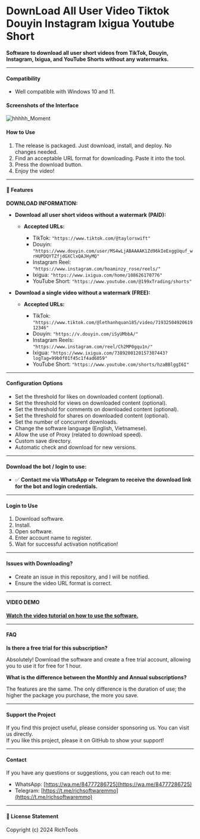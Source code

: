 # DownLoad All User Video Tiktok Douyin Instagram Ixigua Youtube Short

**Software to download all user short videos from TikTok, Douyin, Instagram, Ixigua, and YouTube Shorts without any watermarks.**

---

#### Compatibility
- Well compatible with Windows 10 and 11.

#### Screenshots of the Interface
![hhhhh_Moment](https://github.com/user-attachments/assets/fc1503c4-fd8f-4eee-8801-1551f3e3086f)

#### How to Use
1. The release is packaged. Just download, install, and deploy. No changes needed.
2. Find an acceptable URL format for downloading. Paste it into the tool.
3. Press the download button.
4. Enjoy the video!

---

#### 🧰 Features

**DOWNLOAD INFORMATION:**

- **Download all user short videos without a watermark (PAID):**

  - **Accepted URLs:**

    - TikTok: `"https://www.tiktok.com/@taylorswift"`
    - Douyin: `"https://www.douyin.com/user/MS4wLjABAAAAK1Zd96kIeExggUquf_wrHUPDQYTZfjdGXClxQAJHyMQ"`
    - Instagram Reel: `"https://www.instagram.com/hoaminzy_rose/reels/"`
    - Ixigua: `"https://www.ixigua.com/home/108626170776"`
    - YouTube Short: `"https://www.youtube.com/@199xTrading/shorts"`

- **Download a single video without a watermark (FREE):**

  - **Accepted URLs:**

    - TikTok: `"https://www.tiktok.com/@lethanhquan185/video/7193250492061912346"`
    - Douyin: `"https://v.douyin.com/iSyUMbbA/"`
    - Instagram Reels: `"https://www.instagram.com/reel/Ch2MP0gqu1n/"`
    - Ixigua: `"https://www.ixigua.com/7389200120157307443?logTag=99b0f01f45c1f4ad6059"`
    - YouTube Short: `"https://www.youtube.com/shorts/hzaBBlggI6I"`

---

#### Configuration Options

- Set the threshold for likes on downloaded content (optional).
- Set the threshold for views on downloaded content (optional).
- Set the threshold for comments on downloaded content (optional).
- Set the threshold for shares on downloaded content (optional).
- Set the number of concurrent downloads.
- Change the software language (English, Vietnamese).
- Allow the use of Proxy (related to download speed).
- Custom save directory.
- Automatic check and download for new versions.

---

#### Download the bot / login to use:
  - ✅ **Contact me via WhatsApp or Telegram to receive the download link for the bot and login credentials.**

---

#### Login to Use
1. Download software.
2. Install.
3. Open software.
4. Enter account name to register.
5. Wait for successful activation notification!

---

#### Issues with Downloading?
- Create an issue in this repository, and I will be notified.
- Ensure the video URL format is correct.

---

#### VIDEO DEMO
[**Watch the video tutorial on how to use the software.**](https://github.com/user-attachments/assets/81d5cdb0-ae63-40a6-a43a-a89ffbfb7633)

---

#### FAQ

**Is there a free trial for this subscription?**

Absolutely! Download the software and create a free trial account, allowing you to use it for free for 1 hour.

**What is the difference between the Monthly and Annual subscriptions?**

The features are the same. The only difference is the duration of use; the higher the package you purchase, the more you save.

---

#### Support the Project
If you find this project useful, please consider sponsoring us. You can visit us directly.  
If you like this project, please it on GitHub to show your support!

---

#### Contact
If you have any questions or suggestions, you can reach out to me:
- WhatsApp: [https://wa.me/84777286725](https://wa.me/84777286725)
- Telegram: [https://t.me/richsoftwaremmo](https://t.me/richsoftwaremmo)

---

#### 📜 License Statement
Copyright (c) 2024 RichTools
